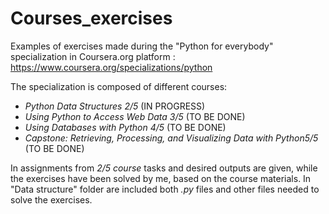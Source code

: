 # Courses_exercises

Examples of exercises made during the "Python for everybody" specialization in Coursera.org platform : https://www.coursera.org/specializations/python

The specialization is composed of different courses:
- *Python Data Structures 2/5* (IN PROGRESS)
- *Using Python to Access Web Data 3/5* (TO BE DONE)
- *Using Databases with Python 4/5* (TO BE DONE)
- *Capstone: Retrieving, Processing, and Visualizing Data with Python5/5* (TO BE DONE)

In assignments from *2/5 course* tasks and desired outputs are given, while the exercises have been solved by me, based on the course materials. In "Data structure" folder are included both *.py* files and other files needed to solve the exercises.
